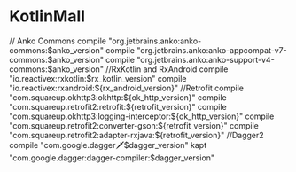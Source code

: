 # KotlinMall
// Anko Commons
    compile "org.jetbrains.anko:anko-commons:$anko_version"
    compile "org.jetbrains.anko:anko-appcompat-v7-commons:$anko_version"
    compile "org.jetbrains.anko:anko-support-v4-commons:$anko_version"
    //RxKotlin and RxAndroid
    compile "io.reactivex:rxkotlin:$rx_kotlin_version"
    compile "io.reactivex:rxandroid:${rx_android_version}"
    //Retrofit
    compile "com.squareup.okhttp3:okhttp:${ok_http_version}"
    compile "com.squareup.retrofit2:retrofit:${retrofit_version}"
    compile "com.squareup.okhttp3:logging-interceptor:${ok_http_version}"
    compile "com.squareup.retrofit2:converter-gson:${retrofit_version}"
    compile "com.squareup.retrofit2:adapter-rxjava:${retrofit_version}"
    //Dagger2
    compile "com.google.dagger:dagger:$dagger_version"
    kapt "com.google.dagger:dagger-compiler:$dagger_version"
